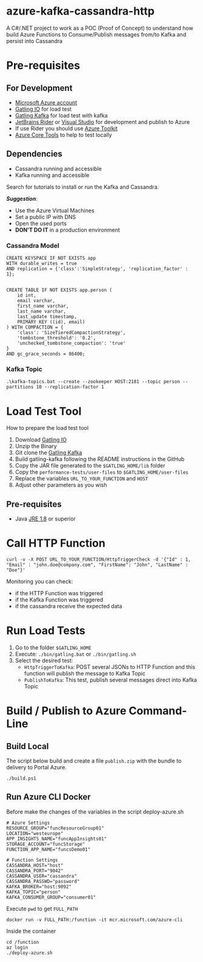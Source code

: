 # azure-kafka-cassandra-http

A C#/.NET project to work as a POC (Proof of Concept) to understand how build Azure Functions to Consume/Publish messages from/to Kafka and persist into Cassandra

# Pre-requisites

## For Development

* [Microsoft Azure account](https://portal.azure.com/#home)
* [Gatling IO](https://gatling.io/) for load test
* [Gatling Kafka](https://github.com/mnogu/gatling-kafka) for load test with kafka
* [JetBrains Rider](https://www.jetbrains.com/rider/) or [Visual Studio](https://visualstudio.microsoft.com/pt-br/) for development and publish to Azure
* If use Rider you should use [Azure Toolkit](https://plugins.jetbrains.com/plugin/11220-azure-toolkit-for-rider)
* [Azure Core Tools](https://github.com/Azure/azure-functions-core-tools) to help to test locally

## Dependencies

* Cassandra running and accessible
* Kafka running and accessible

Search for tutorials to install or run the Kafka and Cassandra.

**_Suggestion_**:
* Use the Azure Virtual Machines
* Set a public IP with DNS
* Open the used ports
* **DON'T DO IT** in a production environment

### Cassandra Model

```
CREATE KEYSPACE IF NOT EXISTS app 
WITH durable_writes = true 
AND replication = {'class':'SimpleStrategy', 'replication_factor' : 1};


CREATE TABLE IF NOT EXISTS app.person (
	id int,
	email varchar,
	first_name varchar,
	last_name varchar,
	last_update timestamp,
	PRIMARY KEY ((id), email)
) WITH COMPACTION = {
	'class': 'SizeTieredCompactionStrategy',
	'tombstone_threshold': '0.2',
	'unchecked_tombstone_compaction': 'true'
}
AND gc_grace_seconds = 86400;
```

### Kafka Topic

```
.\kafka-topics.bat --create --zookeeper HOST:2181 --topic person --partitions 10 --replication-factor 1
```

# Load Test Tool

How to prepare the load test tool

1. Download [Gatling IO](https://gatling.io/)
2. Unzip the Binary
3. Git clone the [Gatling Kafka](https://github.com/mnogu/gatling-kafka) 
4. Build gatling-kafka following the README instructions in the GitHub
5. Copy the JAR file generated to the `$GATLING_HOME/lib` folder
6. Copy the `performance-tests/user-files` to `$GATLING_HOME/user-files`
7. Replace the variables `URL_TO_YOUR_FUNCTION` and `HOST`
8. Adjust other parameters as you wish

## Pre-requisites

* Java [JRE 1.8](https://www.oracle.com/java/technologies/javase-jre8-downloads.html) or superior

# Call HTTP Function

```
curl -v -X POST URL_TO_YOUR_FUNCTION/HttpTriggerCheck -d '{"Id" : 1, "Email" : "john.doe@company.com", "FirstName": "John", "LastName" : "Doe"}'
```

Monitoring you can check:
* if the HTTP Function was triggered
* if the Kafka Function was triggered
* if the cassandra receive the expected data

# Run Load Tests

1. Go to the folder `$GATLING_HOME`
2. Execute: `./bin/gatling.bat` or `./bin/gatling.sh`
3. Select the desired test:
   * `HttpTriggerToKafka`: POST several JSONs to HTTP Function and this function will publish the message to Kafka Topic
   * `PublishToKafka`: This test, publish several messages direct into Kafka Topic

# Build / Publish to Azure Command-Line

## Build Local

The script below build and create a file `publish.zip` with the bundle to delivery to Portal Azure.

```
./build.ps1
```

## Run Azure CLI Docker

Before make the changes of the variables in the script deploy-azure.sh
```
# Azure Settings
RESOURCE_GROUP="funcResourceGroup01"
LOCATION="westeurope"
APP_INSIGHTS_NAME="funcAppInsights01"
STORAGE_ACCOUNT="funcStorage"
FUNCTION_APP_NAME="funcsDemo01"

# Function Settings
CASSANDRA_HOST="host"
CASSANDRA_PORT="9042"
CASSANDRA_USER="cassandra"
CASSANDRA_PASSWD="password"
KAFKA_BROKER="host:9092"
KAFKA_TOPIC="person"
KAFKA_CONSUMER_GROUP="consumer01"
```

Execute `pwd` to get `FULL_PATH`

```
docker run -v FULL_PATH:/function -it mcr.microsoft.com/azure-cli
```

Inside the container
```
cd /function
az login
./deploy-azure.sh
```
